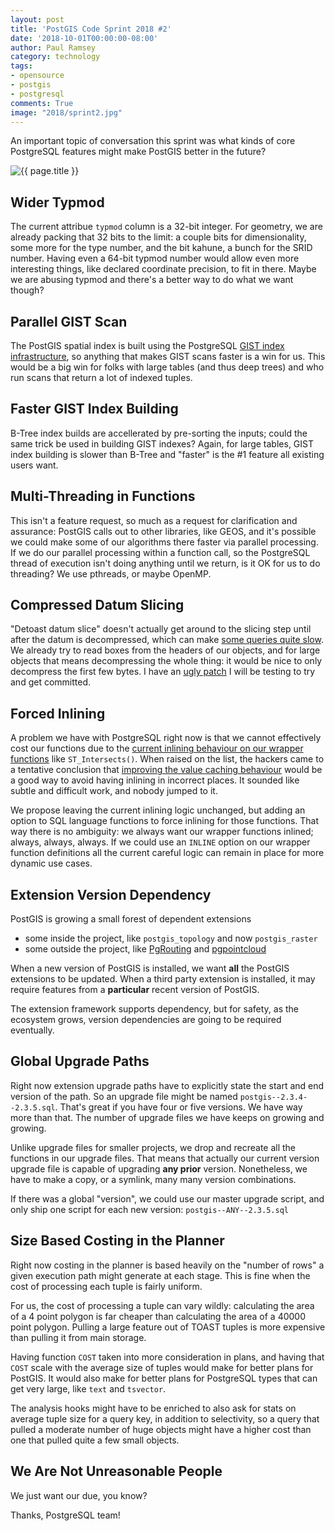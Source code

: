 ```yaml
---
layout: post
title: 'PostGIS Code Sprint 2018 #2'
date: '2018-10-01T00:00:00-08:00'
author: Paul Ramsey
category: technology
tags:
- opensource
- postgis
- postgresql
comments: True
image: "2018/sprint2.jpg"
---
```


An important topic of conversation this sprint was what kinds of core PostgreSQL features might make PostGIS better in the future? 

<img src="{{ site.images }}{{ page.image }}" alt="{{ page.title }}" />

## Wider Typmod

The current attribue `typmod` column is a 32-bit integer. For geometry, we are already packing that 32 bits to the limit: a couple bits for dimensionality, some more for the type number, and the bit kahune, a bunch for the SRID number. Having even a 64-bit typmod number would allow even more interesting things, like declared coordinate precision, to fit in there. Maybe we are abusing typmod and there's a better way to do what we want though?

## Parallel GIST Scan

The PostGIS spatial index is built using the PostgreSQL [GIST index infrastructure](https://www.postgresql.org/docs/11/static/gist.html), so anything that makes GIST scans faster is a win for us. This would be a big win for folks with large tables (and thus deep trees) and who run scans that return a lot of indexed tuples.

## Faster GIST Index Building

B-Tree index builds are accellerated by pre-sorting the inputs; could the same trick be used in building GIST indexes? Again, for large tables, GIST index building is slower than B-Tree and "faster" is the #1 feature all existing users want.

## Multi-Threading in Functions

This isn't a feature request, so much as a request for clarification and assurance: PostGIS calls out to other libraries, like GEOS, and it's possible we could make some of our algorithms there faster via parallel processing. If we do our parallel processing within a function call, so the PostgreSQL thread of execution isn't doing anything until we return, is it OK for us to do threading? We use pthreads, or maybe OpenMP.

## Compressed Datum Slicing

"Detoast datum slice" doesn't actually get around to the slicing step until after the datum is decompressed, which can make [some queries quite slow](/2018/09/postgis-external-storage.html). We already try to read boxes from the headers of our objects, and for large objects that means decompressing the whole thing: it would be nice to only decompress the first few bytes. I have an [ugly patch](https://github.com/pramsey/postgres/pull/2/files) I will be testing to try and get committed.

##  Forced Inlining

A problem we have with PostgreSQL right now is that we cannot effectively cost our functions due to the [current inlining behaviour on our wrapper functions](/2018/09/parallel-postgis-3.html) like `ST_Intersects()`. When raised on the list, the hackers came to a tentative conclusion that [improving the value caching behaviour](https://www.postgresql.org/message-id/20171116182208.kcvf75nfaldv36uh%40alap3.anarazel.de) would be a good way to avoid having inlining in incorrect places. It sounded like subtle and difficult work, and nobody jumped to it.

We propose leaving the current inlining logic unchanged, but adding an option to SQL language functions to force inlining for those functions. That way there is no ambiguity: we always want our wrapper functions inlined; always, always, always. If we could use an `INLINE` option on our wrapper function definitions all the current careful logic can remain in place for more dynamic use cases.

## Extension Version Dependency

PostGIS is growing a small forest of dependent extensions

* some inside the project, like `postgis_topology` and now `postgis_raster`
* some outside the project, like [PgRouting](https://pgrouting.org/) and [pgpointcloud](https://github.com/pgpointcloud/pointcloud)

When a new version of PostGIS is installed, we want **all** the PostGIS extensions to be updated. When a third party extension is installed, it may require features from a **particular** recent version of PostGIS. 

The extension framework supports dependency, but for safety, as the ecosystem grows, version dependencies are going to be required eventually.

## Global Upgrade Paths

Right now extension upgrade paths have to explicitly state the start and end version of the path. So an upgrade file might be named `postgis--2.3.4--2.3.5.sql`. That's great if you have four or five versions. We have way more than that. The number of upgrade files we have keeps on growing and growing. 

Unlike upgrade files for smaller projects, we drop and recreate all the functions in our upgrade files. That means that actually our current version upgrade file is capable of upgrading **any prior** version. Nonetheless, we have to make a copy, or a symlink, many many version combinations.

If there was a global "version", we could use our master upgrade script, and only ship one script for each new version: `postgis--ANY--2.3.5.sql`

## Size Based Costing in the Planner

Right now costing in the planner is based heavily on the "number of rows" a given execution path might generate at each stage. This is fine when the cost of processing each tuple is fairly uniform.

For us, the cost of processing a tuple can vary wildly: calculating the area of a 4 point polygon is far cheaper than calculating the area of a 40000 point polygon. Pulling a large feature out of TOAST tuples is more expensive than pulling it from main storage.

Having function `COST` taken into more consideration in plans, and having that `COST` scale with the average size of tuples would make for better plans for PostGIS. It would also make for better plans for PostgreSQL types that can get very large, like `text` and `tsvector`.

The analysis hooks might have to be enriched to also ask for stats on average tuple size for a query key, in addition to selectivity, so a query that pulled a moderate number of huge objects might have a higher cost than one that pulled quite a few small objects.

## We Are Not Unreasonable People

We just want our due, you know?

Thanks, PostgreSQL team!

